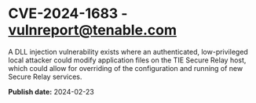 # CVE-2024-1683 - vulnreport@tenable.com


A DLL injection vulnerability exists where an authenticated, low-privileged local attacker could modify application files on the TIE Secure Relay host, which could allow for overriding of the configuration and running of new Secure Relay services.



**Publish date:** 2024-02-23
